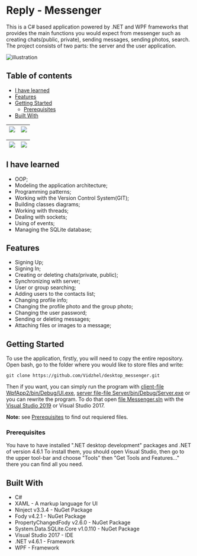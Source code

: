 # Reply - Messenger
This is a C# based application powered by .NET and WPF frameworks that provides the main functions you would expect from messenger such as creating chats(public, private), sending messages, sending photos, search. The project consists of two parts: the server and the user application.

![illustration](https://i.ibb.co/B2hw5Hs/Illustrations2.png)

## Table of contents
* [I have learned](#i-have-learned)
* [Features](#features)
* [Getting Started](#getting-started)
  * [Prerequisites](#prerequisites)
* [Built With](#built-with)

| [![](https://i.ibb.co/RcbYh3N/Main-Window-8-16-2019-11-56-56-AM.png)](https://i.ibb.co/RcbYh3N/Main-Window-8-16-2019-11-56-56-AM.png)  | [![](https://i.ibb.co/h1hp6Hr/Main-Window-8-16-2019-11-57-33-AM.png)](https://i.ibb.co/h1hp6Hr/Main-Window-8-16-2019-11-57-33-AM.png) |
|:---:|:---:|

| [![](https://i.ibb.co/bs3vCPX/Main-Window-8-16-2019-11-59-01-AM.png)](https://i.ibb.co/bs3vCPX/Main-Window-8-16-2019-11-59-01-AM.png)  | [![](https://i.ibb.co/LPQSZHx/Main-Window-8-16-2019-12-01-45-PM.png)](https://i.ibb.co/LPQSZHx/Main-Window-8-16-2019-12-01-45-PM.png) |
|:---:|:---:|

## I have learned

- OOP;
- Modeling the application architecture;
- Programming patterns;
- Working with the Version Control System(GIT);
- Building classes diagrams;
- Working with threads;
- Dealing with sockets;
- Using of events;
- Managing the SQLite database;

## Features

- Signing Up;
- Signing In;
- Creating or deleting chats(private, public);
- Synchronizing with server;
- User or group searching;
- Adding users to the contacts list;
- Changing profile info;
- Changing the profile photo and the group photo;
- Changing the user password;
- Sending or deleting messages;
- Attaching files or images to a message;

## Getting Started
To use the application, firstly, you will need to copy the entire repository.
Open bash, go to the folder where you would like to store files and write:
```
git clone https://github.com/Vidzhel/desktop_messenger.git
```
Then if you want, you can simply run the program with [client-file WpfApp2/bin/Debug/UI.exe](WpfApp2/bin/Debug/UI.exe), [server file-file Server/bin/Debug/Server.exe](Server/bin/Debug/Server.exe)  or you can rewrite the program. To do that open [file Messenger.sln](Messenger.sln) with the [Visual Studio 2019](https://visualstudio.microsoft.com/vs/) or Visual Studio 2017.

**Note:** see [Prerequisites](#prerequisites) to find out requiered files.

### Prerequisites
You have to have installed ".NET desktop development" packages and .NET of version 4.6.1
To install them, you should open Visual Studio, then go to the upper tool-bar and choose "Tools" then "Get Tools and Features..." there you can find all you need.

## Built With
- C#
- XAML - A markup language for UI
- Ninject v3.3.4 - NuGet Package
- Fody v4.2.1 - NuGet Package
- PropertyChangedFody v2.6.0 - NuGet Package
- System.Data.SQLite.Core v1.0.110 - NuGet Package
- Visual Studio 2017 - IDE
- .NET v4.6.1 - Framework
- WPF - Framework
